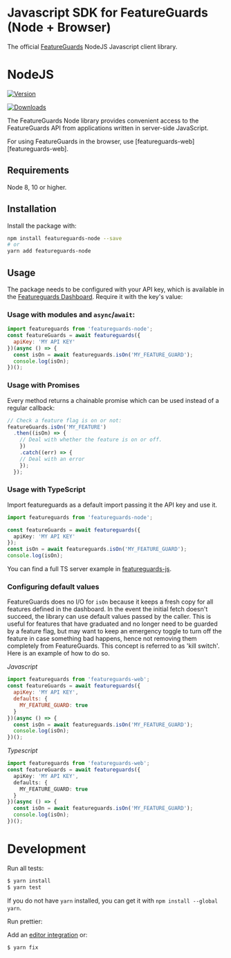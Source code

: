 # Javascript SDK for FeatureGuards (Node + Browser)

The official [FeatureGuards][featureguards] NodeJS Javascript client library.

# NodeJS

[![Version](https://img.shields.io/npm/v/featureguards-node)](https://www.npmjs.org/package/featureguards-node)

[![Downloads](https://img.shields.io/npm/dm/featureguards-node)](https://www.npmjs.com/package/featureguards-node)

The FeatureGuards Node library provides convenient access to the FeatureGuards API from applications
written in server-side JavaScript.

For using FeatureGuards in the browser, use [featureguards-web][featureguards-web].

## Requirements

Node 8, 10 or higher.

## Installation

Install the package with:

```sh
npm install featureguards-node --save
# or
yarn add featureguards-node
```

## Usage

The package needs to be configured with your API key, which is available in the [Featureguards
Dashboard][api-keys]. Require it with the key's value:

### Usage with modules and `async`/`await`:

```js
import featureguards from 'featureguards-node';
const featureGuards = await featureguards({
  apiKey: 'MY API KEY'
})(async () => {
  const isOn = await featureguards.isOn('MY_FEATURE_GUARD');
  console.log(isOn);
})();
```

### Usage with Promises

Every method returns a chainable promise which can be used instead of a regular callback:

```js
// Check a feature flag is on or not:
featureGuards.isOn('MY_FEATURE')
  .then((isOn) => {
    // Deal with whether the feature is on or off.
    })
    .catch((err) => {
    // Deal with an error
    });
  });
```

### Usage with TypeScript

Import featureguards as a default import passing it the API key and use it.

```ts
import featureguards from 'featureguards-node';

const featureGuards = await featureguards({
  apiKey: 'MY API KEY'
});
const isOn = await featureguards.isOn('MY_FEATURE_GUARD');
console.log(isOn);
```

You can find a full TS server example in
[featureguards-js](https://github.com/featureguards/featureguards-js/tree/main/examples/node/src/index.ts).

### Configuring default values

FeatureGuards does no I/O for `isOn` because it keeps a fresh copy for all features defined in the
dashboard. In the event the initial fetch doesn't succeed, the library can use default values passed
by the caller. This is useful for features that have graduated and no longer need to be guarded by a
feature flag, but may want to keep an emergency toggle to turn off the feature in case something bad
happens, hence not removing them completely from FeatureGuards. This concept is referred to as 'kill
switch'. Here is an example of how to do so.

_Javascript_

```js
import featureguards from 'featureguards-web';
const featureGuards = await featureguards({
  apiKey: 'MY API KEY',
  defaults: {
    MY_FEATURE_GUARD: true
  }
})(async () => {
  const isOn = await featureguards.isOn('MY_FEATURE_GUARD');
  console.log(isOn);
})();
```

_Typescript_

```ts
import featureguards from 'featureguards-web';
const featureGuards = await featureguards({
  apiKey: 'MY API KEY',
  defaults: {
    MY_FEATURE_GUARD: true
  }
})(async () => {
  const isOn = await featureguards.isOn('MY_FEATURE_GUARD');
  console.log(isOn);
})();
```

# Development

Run all tests:

```bash
$ yarn install
$ yarn test
```

If you do not have `yarn` installed, you can get it with `npm install --global yarn`.

Run prettier:

Add an [editor integration](https://prettier.io/docs/en/editors.html) or:

```bash
$ yarn fix
```

[api-keys]: https://app.featureguards.com/project/settings
[featureguards-js]: https://docs.featureguards.com/js
[featureguards]: https://www.featureguards.com
